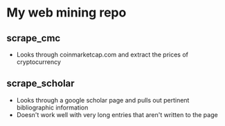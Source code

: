 # My web mining repo #
## scrape\_cmc ##
* Looks through coinmarketcap.com and extract the prices of cryptocurrency
## scrape\_scholar ##
* Looks through a google scholar page and pulls out pertinent bibliographic information
* Doesn't work well with very long entries that aren't written to the page
